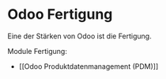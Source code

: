 # Odoo Fertigung
Eine der Stärken von Odoo ist die Fertigung.

Module Fertigung:

* [[Odoo Produktdatenmanagement (PDM)]]